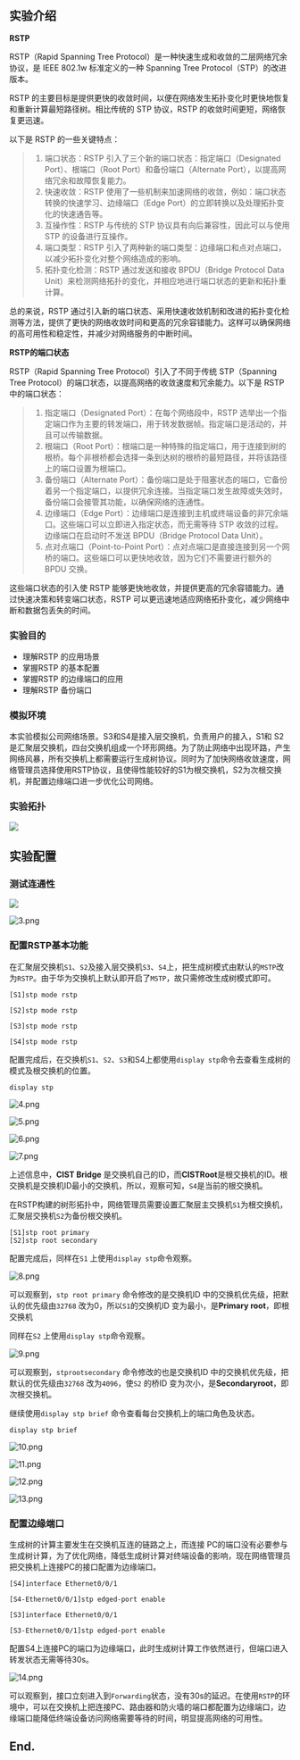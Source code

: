 ## 实验介绍

**RSTP**

RSTP（Rapid Spanning Tree Protocol）是一种快速生成和收敛的二层网络冗余协议，是 IEEE 802.1w 标准定义的一种 Spanning Tree Protocol（STP）的改进版本。

RSTP 的主要目标是提供更快的收敛时间，以便在网络发生拓扑变化时更快地恢复和重新计算最短路径树。相比传统的 STP 协议，RSTP 的收敛时间更短，网络恢复更迅速。

以下是 RSTP 的一些关键特点：

> 1. 端口状态：RSTP 引入了三个新的端口状态：指定端口（Designated Port）、根端口（Root Port）和备份端口（Alternate Port），以提高网络冗余和故障恢复能力。
> 2. 快速收敛：RSTP 使用了一些机制来加速网络的收敛，例如：端口状态转换的快速学习、边缘端口（Edge Port）的立即转换以及处理拓扑变化的快速通告等。
> 3. 互操作性：RSTP 与传统的 STP 协议具有向后兼容性，因此可以与使用 STP 的设备进行互操作。
> 4. 端口类型：RSTP 引入了两种新的端口类型：边缘端口和点对点端口，以减少拓扑变化对整个网络造成的影响。
> 5. 拓扑变化检测：RSTP 通过发送和接收 BPDU（Bridge Protocol Data Unit）来检测网络拓扑的变化，并相应地进行端口状态的更新和拓扑重计算。

总的来说，RSTP 通过引入新的端口状态、采用快速收敛机制和改进的拓扑变化检测等方法，提供了更快的网络收敛时间和更高的冗余容错能力。这样可以确保网络的高可用性和稳定性，并减少对网络服务的中断时间。

**RSTP的端口状态**

RSTP（Rapid Spanning Tree Protocol）引入了不同于传统 STP（Spanning Tree Protocol）的端口状态，以提高网络的收敛速度和冗余能力。以下是 RSTP 中的端口状态：

> 1. 指定端口（Designated Port）：在每个网络段中，RSTP 选举出一个指定端口作为主要的转发端口，用于转发数据帧。指定端口是活动的，并且可以传输数据。
> 2. 根端口（Root Port）：根端口是一种特殊的指定端口，用于连接到树的根桥。每个非根桥都会选择一条到达树的根桥的最短路径，并将该路径上的端口设置为根端口。
> 3. 备份端口（Alternate Port）：备份端口是处于阻塞状态的端口，它备份着另一个指定端口，以提供冗余连接。当指定端口发生故障或失效时，备份端口会接管其功能，以确保网络的连通性。
> 4. 边缘端口（Edge Port）：边缘端口是连接到主机或终端设备的非冗余端口。这些端口可以立即进入指定状态，而无需等待 STP 收敛的过程。边缘端口在启动时不发送 BPDU（Bridge Protocol Data Unit）。
> 5. 点对点端口（Point-to-Point Port）：点对点端口是直接连接到另一个网桥的端口。这些端口可以更快地收敛，因为它们不需要进行额外的 BPDU 交换。

这些端口状态的引入使 RSTP 能够更快地收敛，并提供更高的冗余容错能力。通过快速决策和转变端口状态，RSTP 可以更迅速地适应网络拓扑变化，减少网络中断和数据包丢失的时间。

### 实验目的

- 理解RSTP 的应用场景
- 掌握RSTP 的基本配置
- 掌握RSTP 的边缘端口的应用
- 理解RSTP 备份端口

### 模拟环境

本实验模拟公司网络场景。S3和S4是接入层交换机，负责用户的接入，S1和 S2是汇聚层交换机，四台交换机组成一个环形网络。为了防止网络中出现环路，产生网络风暴，所有交换机上都需要运行生成树协议。同时为了加快网络收敛速度，网络管理员选择使用RSTP协议，且使得性能较好的S1为根交换机，S2为次根交换机，并配置边缘端口进一步优化公司网络。

### 实验拓扑

![](1.png)

## 实验配置

### 测试连通性

![](2.png)

![3.png](3.png)

### 配置RSTP基本功能

在汇聚层交换机`S1`、`S2`及接入层交换机`S3`、`S4`上，把生成树模式由默认的`MSTP`改为`RSTP`。由于华为交换机上默认即开启了`MSTP`，故只需修改生成树模式即可。

~~~
[S1]stp mode rstp

[S2]stp mode rstp

[S3]stp mode rstp

[S4]stp mode rstp
~~~

配置完成后，在交换机`S1`、`S2`、`S3`和S4上都使用`display stp`命令去查看生成树的模式及根交换机的位置。

~~~
display stp
~~~

![4.png](4.png)

![5.png](5.png)

![6.png](6.png)

![7.png](7.png)

上述信息中，**CIST Bridge** 是交换机自己的ID，而**CISTRoot**是根交换机的ID。根交换机是交换机ID最小的交换机，所以，观察可知，`S4`是当前的根交换机。

在RSTP构建的树形拓扑中，网络管理员需要设置汇聚层主交换机`S1`为根交换机，汇聚层交换机`S2`为备份根交换机。

~~~
[S1]stp root primary
[S2]stp root secondary
~~~

配置完成后，同样在`S1` 上使用`display stp`命令观察。

![8.png](8.png)

可以观察到，`stp root primary` 命令修改的是交换机ID 中的交换机优先级，把默认的优先级由`32768` 改为0，所以`S1`的交换机ID 变为最小，是**Primary root**，即根交换机

同样在`S2` 上使用`display stp`命令观察。

![9.png](9.png)

可以观察到，`stprootsecondary` 命令修改的也是交换机ID 中的交换机优先级，把默认的优先级由`32768` 改为`4096`，使`S2` 的桥ID 变为次小，是**Secondaryroot**，即次根交换机。

继续使用`display stp brief` 命令查看每台交换机上的端口角色及状态。

```
display stp brief
```

![10.png](10.png)

![11.png](11.png)

![12.png](12.png)

![13.png](13.png)

### 配置边缘端口

生成树的计算主要发生在交换机互连的链路之上，而连接 PC的端口没有必要参与生成树计算，为了优化网络，降低生成树计算对终端设备的影响，现在网络管理员把交换机上连接PC的接口配置为边缘端口。

```
[S4]interface Ethernet0/0/1

[S4-Ethernet0/0/1]stp edged-port enable

[S3]interface Ethernet0/0/1

[S3-Ethernet0/0/1]stp edged-port enable
```

配置S4上连接PC的端口为边缘端口，此时生成树计算工作依然进行，但端口进入转发状态无需等待30s。

![14.png](14.png)

可以观察到，接口立刻进入到`Forwarding`状态，没有30s的延迟。在使用`RSTP`的环境中，可以在交换机上把连接PC、路由器和防火墙的端口都配置为边缘端口，边缘端口能降低终端设备访问网络需要等待的时间，明显提高网络的可用性。

## End.